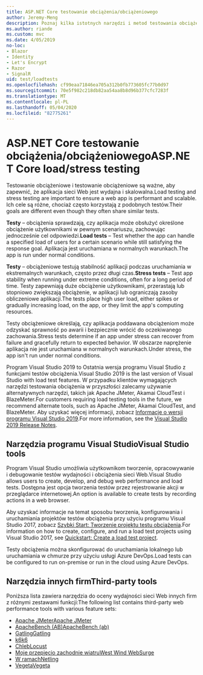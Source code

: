 ```yaml
---
title: ASP.NET Core testowanie obciążenia/obciążeniowego
author: Jeremy-Meng
description: Poznaj kilka istotnych narzędzi i metod testowania obciążeniowego i testowania obciążeniowego ASP.NET Core aplikacji.
ms.author: riande
ms.custom: mvc
ms.date: 4/05/2019
no-loc:
- Blazor
- Identity
- Let's Encrypt
- Razor
- SignalR
uid: test/loadtests
ms.openlocfilehash: cf99eaa71846ea705a312b0fb773605fc77b0d97
ms.sourcegitcommit: 70e5f982c218db82aa54aa8b8d96b377cfc7283f
ms.translationtype: MT
ms.contentlocale: pl-PL
ms.lasthandoff: 05/04/2020
ms.locfileid: "82775261"
---
```

# <a name="aspnet-core-loadstress-testing"></a><span data-ttu-id="ca7fd-103">ASP.NET Core testowanie obciążenia/obciążeniowego</span><span class="sxs-lookup"><span data-stu-id="ca7fd-103">ASP.NET Core load/stress testing</span></span>

<span data-ttu-id="ca7fd-104">Testowanie obciążeniowe i testowanie obciążeniowe są ważne, aby zapewnić, że aplikacja sieci Web jest wydajna i skalowalna.</span><span class="sxs-lookup"><span data-stu-id="ca7fd-104">Load testing and stress testing are important to ensure a web app is performant and scalable.</span></span> <span data-ttu-id="ca7fd-105">Ich cele są różne, chociaż często korzystają z podobnych testów.</span><span class="sxs-lookup"><span data-stu-id="ca7fd-105">Their goals are different even though they often share similar tests.</span></span>

<span data-ttu-id="ca7fd-106">**Testy** &ndash; obciążenia sprawdzają, czy aplikacja może obsłużyć określone obciążenie użytkownikami w pewnym scenariuszu, zachowując jednocześnie cel odpowiedzi.</span><span class="sxs-lookup"><span data-stu-id="ca7fd-106">**Load tests** &ndash; Test whether the app can handle a specified load of users for a certain scenario while still satisfying the response goal.</span></span> <span data-ttu-id="ca7fd-107">Aplikacja jest uruchamiana w normalnych warunkach.</span><span class="sxs-lookup"><span data-stu-id="ca7fd-107">The app is run under normal conditions.</span></span>

<span data-ttu-id="ca7fd-108">**Testy** &ndash; obciążeniowe testują stabilność aplikacji podczas uruchamiania w ekstremalnych warunkach, często przez długi czas.</span><span class="sxs-lookup"><span data-stu-id="ca7fd-108">**Stress tests** &ndash; Test app stability when running under extreme conditions, often for a long period of time.</span></span> <span data-ttu-id="ca7fd-109">Testy zapewniają duże obciążenie użytkownikami, przerastają lub stopniowo zwiększają obciążenie, w aplikacji lub ograniczają zasoby obliczeniowe aplikacji.</span><span class="sxs-lookup"><span data-stu-id="ca7fd-109">The tests place high user load, either spikes or gradually increasing load, on the app, or they limit the app's computing resources.</span></span>

<span data-ttu-id="ca7fd-110">Testy obciążeniowe określają, czy aplikacja poddawana obciążeniom może odzyskać sprawność po awarii i bezpiecznie wrócić do oczekiwanego zachowania.</span><span class="sxs-lookup"><span data-stu-id="ca7fd-110">Stress tests determine if an app under stress can recover from failure and gracefully return to expected behavior.</span></span> <span data-ttu-id="ca7fd-111">W obszarze naprężenie aplikacja nie jest uruchamiana w normalnych warunkach.</span><span class="sxs-lookup"><span data-stu-id="ca7fd-111">Under stress, the app isn't run under normal conditions.</span></span>

<span data-ttu-id="ca7fd-112">Program Visual Studio 2019 to Ostatnia wersja programu Visual Studio z funkcjami testów obciążenia.</span><span class="sxs-lookup"><span data-stu-id="ca7fd-112">Visual Studio 2019 is the last version of Visual Studio with load test features.</span></span> <span data-ttu-id="ca7fd-113">W przypadku klientów wymagających narzędzi testowania obciążenia w przyszłości zalecamy używanie alternatywnych narzędzi, takich jak Apache JMeter, Akamai CloudTest i BlazeMeter.</span><span class="sxs-lookup"><span data-stu-id="ca7fd-113">For customers requiring load testing tools in the future, we recommend alternate tools, such as Apache JMeter, Akamai CloudTest, and BlazeMeter.</span></span> <span data-ttu-id="ca7fd-114">Aby uzyskać więcej informacji, zobacz [Informacje o wersji programu Visual Studio 2019](/visualstudio/releases/2019/release-notes-v16.0#test-tools).</span><span class="sxs-lookup"><span data-stu-id="ca7fd-114">For more information, see the [Visual Studio 2019 Release Notes](/visualstudio/releases/2019/release-notes-v16.0#test-tools).</span></span>

## <a name="visual-studio-tools"></a><span data-ttu-id="ca7fd-115">Narzędzia programu Visual Studio</span><span class="sxs-lookup"><span data-stu-id="ca7fd-115">Visual Studio tools</span></span>

<span data-ttu-id="ca7fd-116">Program Visual Studio umożliwia użytkownikom tworzenie, opracowywanie i debugowanie testów wydajności i obciążenia sieci Web.</span><span class="sxs-lookup"><span data-stu-id="ca7fd-116">Visual Studio allows users to create, develop, and debug web performance and load tests.</span></span> <span data-ttu-id="ca7fd-117">Dostępna jest opcja tworzenia testów przez rejestrowanie akcji w przeglądarce internetowej.</span><span class="sxs-lookup"><span data-stu-id="ca7fd-117">An option is available to create tests by recording actions in a web browser.</span></span>

<span data-ttu-id="ca7fd-118">Aby uzyskać informacje na temat sposobu tworzenia, konfigurowania i uruchamiania projektów testów obciążenia przy użyciu programu Visual Studio 2017, zobacz [Szybki Start: Tworzenie projektu testu obciążenia](/visualstudio/test/quickstart-create-a-load-test-project?view=vs-2017).</span><span class="sxs-lookup"><span data-stu-id="ca7fd-118">For information on how to create, configure, and run a load test projects using Visual Studio 2017, see [Quickstart: Create a load test project](/visualstudio/test/quickstart-create-a-load-test-project?view=vs-2017).</span></span>

<span data-ttu-id="ca7fd-119">Testy obciążenia można skonfigurować do uruchamiania lokalnego lub uruchamiania w chmurze przy użyciu usługi Azure DevOps.</span><span class="sxs-lookup"><span data-stu-id="ca7fd-119">Load tests can be configured to run on-premise or run in the cloud using Azure DevOps.</span></span>

## <a name="third-party-tools"></a><span data-ttu-id="ca7fd-120">Narzędzia innych firm</span><span class="sxs-lookup"><span data-stu-id="ca7fd-120">Third-party tools</span></span>

<span data-ttu-id="ca7fd-121">Poniższa lista zawiera narzędzia do oceny wydajności sieci Web innych firm z różnymi zestawami funkcji:</span><span class="sxs-lookup"><span data-stu-id="ca7fd-121">The following list contains third-party web performance tools with various feature sets:</span></span>

* [<span data-ttu-id="ca7fd-122">Apache JMeter</span><span class="sxs-lookup"><span data-stu-id="ca7fd-122">Apache JMeter</span></span>](https://jmeter.apache.org/)
* [<span data-ttu-id="ca7fd-123">ApacheBench (AB)</span><span class="sxs-lookup"><span data-stu-id="ca7fd-123">ApacheBench (ab)</span></span>](https://httpd.apache.org/docs/2.4/programs/ab.html)
* [<span data-ttu-id="ca7fd-124">Gatling</span><span class="sxs-lookup"><span data-stu-id="ca7fd-124">Gatling</span></span>](https://gatling.io/)
* [<span data-ttu-id="ca7fd-125">k6</span><span class="sxs-lookup"><span data-stu-id="ca7fd-125">k6</span></span>](https://k6.io)
* [<span data-ttu-id="ca7fd-126">Chleb</span><span class="sxs-lookup"><span data-stu-id="ca7fd-126">Locust</span></span>](https://locust.io/)
* [<span data-ttu-id="ca7fd-127">Moje przepięcio zachodnie wiatru</span><span class="sxs-lookup"><span data-stu-id="ca7fd-127">West Wind WebSurge</span></span>](https://websurge.west-wind.com/)
* [<span data-ttu-id="ca7fd-128">W ramach</span><span class="sxs-lookup"><span data-stu-id="ca7fd-128">Netling</span></span>](https://github.com/hallatore/Netling)
* [<span data-ttu-id="ca7fd-129">Vegeta</span><span class="sxs-lookup"><span data-stu-id="ca7fd-129">Vegeta</span></span>](https://github.com/tsenart/vegeta)

